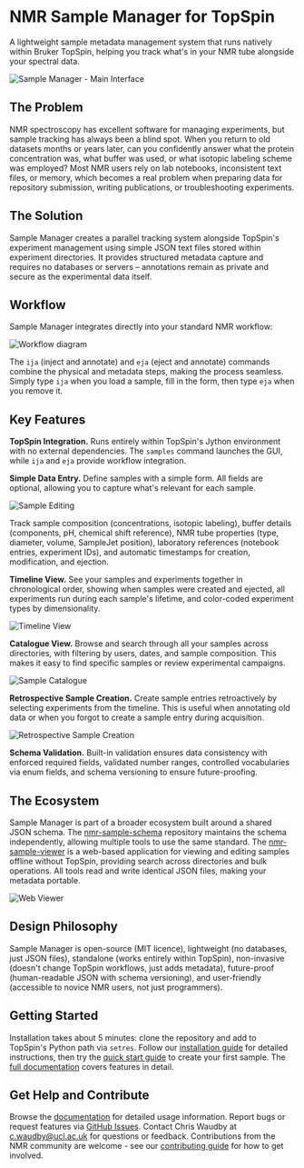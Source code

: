 # NMR Sample Manager for TopSpin

A lightweight sample metadata management system that runs natively within Bruker TopSpin, helping you track what's in your NMR tube alongside your spectral data.

![Sample Manager - Main Interface](images/sample-catalogue.png)

## The Problem

NMR spectroscopy has excellent software for managing experiments, but sample tracking has always been a blind spot. When you return to old datasets months or years later, can you confidently answer what the protein concentration was, what buffer was used, or what isotopic labeling scheme was employed? Most NMR users rely on lab notebooks, inconsistent text files, or memory, which becomes a real problem when preparing data for repository submission, writing publications, or troubleshooting experiments.

## The Solution

Sample Manager creates a parallel tracking system alongside TopSpin's experiment management using simple JSON text files stored within experiment directories. It provides structured metadata capture and requires no databases or servers – annotations remain as private and secure as the experimental data itself.

## Workflow

Sample Manager integrates directly into your standard NMR workflow:

![Workflow diagram](workflow.svg)

The `ija` (inject and annotate) and `eja` (eject and annotate) commands combine the physical and metadata steps, making the process seamless. Simply type `ija` when you load a sample, fill in the form, then type `eja` when you remove it.

## Key Features

**TopSpin Integration.** Runs entirely within TopSpin's Jython environment with no external dependencies. The `samples` command launches the GUI, while `ija` and `eja` provide workflow integration.

**Simple Data Entry.** Define samples with a simple form. All fields are optional, allowing you to capture what's relevant for each sample.

![Sample Editing](images/editing-sample-buffer.png)

Track sample composition (concentrations, isotopic labeling), buffer details (components, pH, chemical shift reference), NMR tube properties (type, diameter, volume, SampleJet position), laboratory references (notebook entries, experiment IDs), and automatic timestamps for creation, modification, and ejection.

**Timeline View.** See your samples and experiments together in chronological order, showing when samples were created and ejected, all experiments run during each sample's lifetime, and color-coded experiment types by dimensionality.

![Timeline View](images/timeline.png)

**Catalogue View.** Browse and search through all your samples across directories, with filtering by users, dates, and sample composition. This makes it easy to find specific samples or review experimental campaigns.

![Sample Catalogue](images/sample-catalogue.png)

**Retrospective Sample Creation.** Create sample entries retroactively by selecting experiments from the timeline. This is useful when annotating old data or when you forgot to create a sample entry during acquisition.

![Retrospective Sample Creation](images/retrospective-sample-creation.png)

**Schema Validation.** Built-in validation ensures data consistency with enforced required fields, validated number ranges, controlled vocabularies via enum fields, and schema versioning to ensure future-proofing.

## The Ecosystem

Sample Manager is part of a broader ecosystem built around a shared JSON schema. The [nmr-sample-schema](https://github.com/waudbygroup/nmr-sample-schema) repository maintains the schema independently, allowing multiple tools to use the same standard. The [nmr-sample-viewer](https://github.com/waudbygroup/nmr-sample-viewer) is a web-based application for viewing and editing samples offline without TopSpin, providing search across directories and bulk operations. All tools read and write identical JSON files, making your metadata portable.

![Web Viewer](images/web-viewer.png)

## Design Philosophy

Sample Manager is open-source (MIT licence), lightweight (no databases, just JSON files), standalone (works entirely within TopSpin), non-invasive (doesn't change TopSpin workflows, just adds metadata), future-proof (human-readable JSON with schema versioning), and user-friendly (accessible to novice NMR users, not just programmers).

## Getting Started

Installation takes about 5 minutes: clone the repository and add to TopSpin's Python path via `setres`. Follow our [installation guide](getting-started/installation.md) for detailed instructions, then try the [quick start guide](getting-started/quickstart.md) to create your first sample. The [full documentation](usage.md) covers features in detail.

## Get Help and Contribute

Browse the [documentation](usage.md) for detailed usage information. Report bugs or request features via [GitHub Issues](https://github.com/waudbygroup/topspin-samples/issues). Contact Chris Waudby at [c.waudby@ucl.ac.uk](mailto:c.waudby@ucl.ac.uk) for questions or feedback. Contributions from the NMR community are welcome - see our [contributing guide](contributing.md) for how to get involved.

